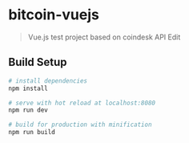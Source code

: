 # bitcoin-vuejs

> Vue.js test project based on coindesk API Edit

## Build Setup

``` bash
# install dependencies
npm install

# serve with hot reload at localhost:8080
npm run dev

# build for production with minification
npm run build
```



